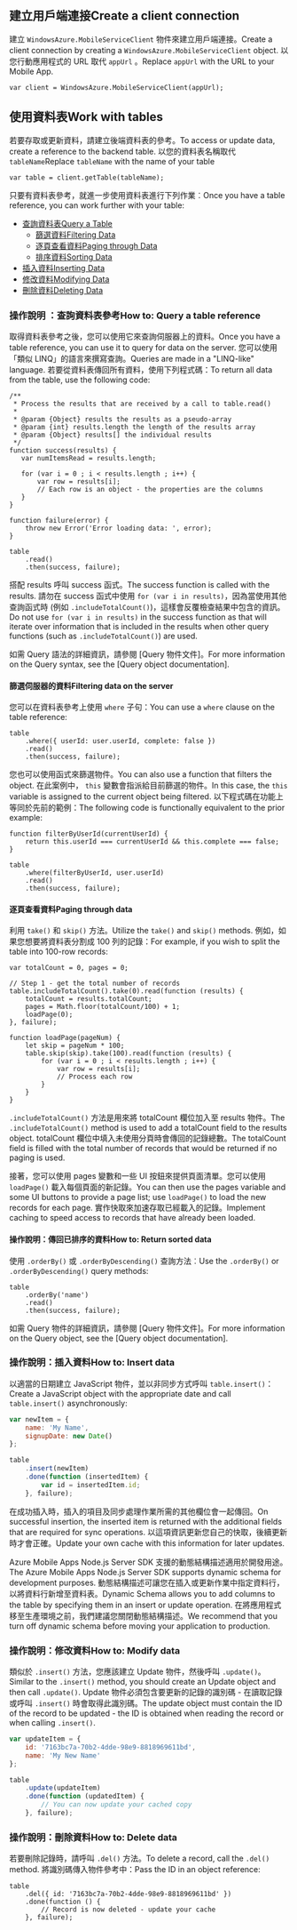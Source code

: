 ## <span data-ttu-id="3532c-101"><a name="create-client"></a>建立用戶端連接</span><span class="sxs-lookup"><span data-stu-id="3532c-101"><a name="create-client"></a>Create a client connection</span></span>
<span data-ttu-id="3532c-102">建立 `WindowsAzure.MobileServiceClient` 物件來建立用戶端連接。</span><span class="sxs-lookup"><span data-stu-id="3532c-102">Create a client connection by creating a `WindowsAzure.MobileServiceClient` object.</span></span>  <span data-ttu-id="3532c-103">以您行動應用程式的 URL 取代 `appUrl` 。</span><span class="sxs-lookup"><span data-stu-id="3532c-103">Replace `appUrl` with the URL to your Mobile App.</span></span>

```
var client = WindowsAzure.MobileServiceClient(appUrl);
```

## <span data-ttu-id="3532c-104"><a name="table-reference"></a>使用資料表</span><span class="sxs-lookup"><span data-stu-id="3532c-104"><a name="table-reference"></a>Work with tables</span></span>
<span data-ttu-id="3532c-105">若要存取或更新資料，請建立後端資料表的參考。</span><span class="sxs-lookup"><span data-stu-id="3532c-105">To access or update data, create a reference to the backend table.</span></span> <span data-ttu-id="3532c-106">以您的資料表名稱取代 `tableName`</span><span class="sxs-lookup"><span data-stu-id="3532c-106">Replace `tableName` with the name of your table</span></span>

```
var table = client.getTable(tableName);
```

<span data-ttu-id="3532c-107">只要有資料表參考，就進一步使用資料表進行下列作業︰</span><span class="sxs-lookup"><span data-stu-id="3532c-107">Once you have a table reference, you can work further with your table:</span></span>

* [<span data-ttu-id="3532c-108">查詢資料表</span><span class="sxs-lookup"><span data-stu-id="3532c-108">Query a Table</span></span>](#querying)
  * [<span data-ttu-id="3532c-109">篩選資料</span><span class="sxs-lookup"><span data-stu-id="3532c-109">Filtering Data</span></span>](#table-filter)
  * [<span data-ttu-id="3532c-110">逐頁查看資料</span><span class="sxs-lookup"><span data-stu-id="3532c-110">Paging through Data</span></span>](#table-paging)
  * [<span data-ttu-id="3532c-111">排序資料</span><span class="sxs-lookup"><span data-stu-id="3532c-111">Sorting Data</span></span>](#sorting-data)
* [<span data-ttu-id="3532c-112">插入資料</span><span class="sxs-lookup"><span data-stu-id="3532c-112">Inserting Data</span></span>](#inserting)
* [<span data-ttu-id="3532c-113">修改資料</span><span class="sxs-lookup"><span data-stu-id="3532c-113">Modifying Data</span></span>](#modifying)
* [<span data-ttu-id="3532c-114">刪除資料</span><span class="sxs-lookup"><span data-stu-id="3532c-114">Deleting Data</span></span>](#deleting)

### <span data-ttu-id="3532c-115"><a name="querying"></a>操作說明 ：查詢資料表參考</span><span class="sxs-lookup"><span data-stu-id="3532c-115"><a name="querying"></a>How to: Query a table reference</span></span>
<span data-ttu-id="3532c-116">取得資料表參考之後，您可以使用它來查詢伺服器上的資料。</span><span class="sxs-lookup"><span data-stu-id="3532c-116">Once you have a table reference, you can use it to query for data on the server.</span></span>  <span data-ttu-id="3532c-117">您可以使用「類似 LINQ」的語言來撰寫查詢。</span><span class="sxs-lookup"><span data-stu-id="3532c-117">Queries are made in a "LINQ-like" language.</span></span>
<span data-ttu-id="3532c-118">若要從資料表傳回所有資料，使用下列程式碼：</span><span class="sxs-lookup"><span data-stu-id="3532c-118">To return all data from the table, use the following code:</span></span>

```
/**
 * Process the results that are received by a call to table.read()
 *
 * @param {Object} results the results as a pseudo-array
 * @param {int} results.length the length of the results array
 * @param {Object} results[] the individual results
 */
function success(results) {
   var numItemsRead = results.length;

   for (var i = 0 ; i < results.length ; i++) {
       var row = results[i];
       // Each row is an object - the properties are the columns
   }
}

function failure(error) {
    throw new Error('Error loading data: ', error);
}

table
    .read()
    .then(success, failure);
```

<span data-ttu-id="3532c-119">搭配 results 呼叫 success 函式。</span><span class="sxs-lookup"><span data-stu-id="3532c-119">The success function is called with the results.</span></span>  <span data-ttu-id="3532c-120">請勿在 success 函式中使用 `for (var i in results)`，因為當使用其他查詢函式時 (例如 `.includeTotalCount()`)，這樣會反覆檢查結果中包含的資訊。</span><span class="sxs-lookup"><span data-stu-id="3532c-120">Do not use `for (var i in results)` in the success function as that will iterate over information that is included in the results when other query functions (such as `.includeTotalCount()`) are used.</span></span>

<span data-ttu-id="3532c-121">如需 Query 語法的詳細資訊，請參閱 [Query 物件文件]。</span><span class="sxs-lookup"><span data-stu-id="3532c-121">For more information on the Query syntax, see the [Query object documentation].</span></span>

#### <span data-ttu-id="3532c-122"><a name="table-filter"></a>篩選伺服器的資料</span><span class="sxs-lookup"><span data-stu-id="3532c-122"><a name="table-filter"></a>Filtering data on the server</span></span>
<span data-ttu-id="3532c-123">您可以在資料表參考上使用 `where` 子句：</span><span class="sxs-lookup"><span data-stu-id="3532c-123">You can use a `where` clause on the table reference:</span></span>

```
table
    .where({ userId: user.userId, complete: false })
    .read()
    .then(success, failure);
```

<span data-ttu-id="3532c-124">您也可以使用函式來篩選物件。</span><span class="sxs-lookup"><span data-stu-id="3532c-124">You can also use a function that filters the object.</span></span>  <span data-ttu-id="3532c-125">在此案例中， `this` 變數會指派給目前篩選的物件。</span><span class="sxs-lookup"><span data-stu-id="3532c-125">In this case, the `this` variable is assigned to the current object being filtered.</span></span>  <span data-ttu-id="3532c-126">以下程式碼在功能上等同於先前的範例：</span><span class="sxs-lookup"><span data-stu-id="3532c-126">The following code is functionally equivalent to the prior example:</span></span>

```
function filterByUserId(currentUserId) {
    return this.userId === currentUserId && this.complete === false;
}

table
    .where(filterByUserId, user.userId)
    .read()
    .then(success, failure);
```

#### <span data-ttu-id="3532c-127"><a name="table-paging"></a>逐頁查看資料</span><span class="sxs-lookup"><span data-stu-id="3532c-127"><a name="table-paging"></a>Paging through data</span></span>
<span data-ttu-id="3532c-128">利用 `take()` 和 `skip()` 方法。</span><span class="sxs-lookup"><span data-stu-id="3532c-128">Utilize the `take()` and `skip()` methods.</span></span>  <span data-ttu-id="3532c-129">例如，如果您想要將資料表分割成 100 列的記錄：</span><span class="sxs-lookup"><span data-stu-id="3532c-129">For example, if you wish to split the table into 100-row records:</span></span>

```
var totalCount = 0, pages = 0;

// Step 1 - get the total number of records
table.includeTotalCount().take(0).read(function (results) {
    totalCount = results.totalCount;
    pages = Math.floor(totalCount/100) + 1;
    loadPage(0);
}, failure);

function loadPage(pageNum) {
    let skip = pageNum * 100;
    table.skip(skip).take(100).read(function (results) {
        for (var i = 0 ; i < results.length ; i++) {
            var row = results[i];
            // Process each row
        }
    }
}
```

<span data-ttu-id="3532c-130">`.includeTotalCount()` 方法是用來將 totalCount 欄位加入至 results 物件。</span><span class="sxs-lookup"><span data-stu-id="3532c-130">The `.includeTotalCount()` method is used to add a totalCount field to the results object.</span></span>  <span data-ttu-id="3532c-131">totalCount 欄位中填入未使用分頁時會傳回的記錄總數。</span><span class="sxs-lookup"><span data-stu-id="3532c-131">The totalCount field is filled with the total number of records that would be returned if no paging is used.</span></span>

<span data-ttu-id="3532c-132">接著，您可以使用 pages 變數和一些 UI 按鈕來提供頁面清單。您可以使用 `loadPage()` 載入每個頁面的新記錄。</span><span class="sxs-lookup"><span data-stu-id="3532c-132">You can then use the pages variable and some UI buttons to provide a page list; use `loadPage()` to load the new records for each page.</span></span>  <span data-ttu-id="3532c-133">實作快取來加速存取已經載入的記錄。</span><span class="sxs-lookup"><span data-stu-id="3532c-133">Implement caching to speed access to records that have already been loaded.</span></span>

#### <span data-ttu-id="3532c-134"><a name="sorting-data"></a>操作說明：傳回已排序的資料</span><span class="sxs-lookup"><span data-stu-id="3532c-134"><a name="sorting-data"></a>How to: Return sorted data</span></span>
<span data-ttu-id="3532c-135">使用 `.orderBy()` 或 `.orderByDescending()` 查詢方法︰</span><span class="sxs-lookup"><span data-stu-id="3532c-135">Use the `.orderBy()` or `.orderByDescending()` query methods:</span></span>

```
table
    .orderBy('name')
    .read()
    .then(success, failure);
```

<span data-ttu-id="3532c-136">如需 Query 物件的詳細資訊，請參閱 [Query 物件文件]。</span><span class="sxs-lookup"><span data-stu-id="3532c-136">For more information on the Query object, see the [Query object documentation].</span></span>

### <span data-ttu-id="3532c-137"><a name="inserting"></a>操作說明：插入資料</span><span class="sxs-lookup"><span data-stu-id="3532c-137"><a name="inserting"></a>How to: Insert data</span></span>
<span data-ttu-id="3532c-138">以適當的日期建立 JavaScript 物件，並以非同步方式呼叫 `table.insert()`：</span><span class="sxs-lookup"><span data-stu-id="3532c-138">Create a JavaScript object with the appropriate date and call `table.insert()` asynchronously:</span></span>

```javascript
var newItem = {
    name: 'My Name',
    signupDate: new Date()
};

table
    .insert(newItem)
    .done(function (insertedItem) {
        var id = insertedItem.id;
    }, failure);
```

<span data-ttu-id="3532c-139">在成功插入時，插入的項目及同步處理作業所需的其他欄位會一起傳回。</span><span class="sxs-lookup"><span data-stu-id="3532c-139">On successful insertion, the inserted item is returned with the additional fields that are required for sync operations.</span></span>  <span data-ttu-id="3532c-140">以這項資訊更新您自己的快取，後續更新時才會正確。</span><span class="sxs-lookup"><span data-stu-id="3532c-140">Update your own cache with this information for later updates.</span></span>

<span data-ttu-id="3532c-141">Azure Mobile Apps Node.js Server SDK 支援的動態結構描述適用於開發用途。</span><span class="sxs-lookup"><span data-stu-id="3532c-141">The Azure Mobile Apps Node.js Server SDK supports dynamic schema for development purposes.</span></span>  <span data-ttu-id="3532c-142">動態結構描述可讓您在插入或更新作業中指定資料行，以將資料行新增至資料表。</span><span class="sxs-lookup"><span data-stu-id="3532c-142">Dynamic Schema allows you to add columns to the table by specifying them in an insert or update operation.</span></span>  <span data-ttu-id="3532c-143">在將應用程式移至生產環境之前，我們建議您關閉動態結構描述。</span><span class="sxs-lookup"><span data-stu-id="3532c-143">We recommend that you turn off dynamic schema before moving your application to production.</span></span>

### <span data-ttu-id="3532c-144"><a name="modifying"></a>操作說明：修改資料</span><span class="sxs-lookup"><span data-stu-id="3532c-144"><a name="modifying"></a>How to: Modify data</span></span>
<span data-ttu-id="3532c-145">類似於 `.insert()` 方法，您應該建立 Update 物件，然後呼叫 `.update()`。</span><span class="sxs-lookup"><span data-stu-id="3532c-145">Similar to the `.insert()` method, you should create an Update object and then call `.update()`.</span></span>  <span data-ttu-id="3532c-146">Update 物件必須包含要更新的記錄的識別碼 - 在讀取記錄或呼叫 `.insert()` 時會取得此識別碼。</span><span class="sxs-lookup"><span data-stu-id="3532c-146">The update object must contain the ID of the record to be updated - the ID is obtained when reading the record or when calling `.insert()`.</span></span>

```javascript
var updateItem = {
    id: '7163bc7a-70b2-4dde-98e9-8818969611bd',
    name: 'My New Name'
};

table
    .update(updateItem)
    .done(function (updatedItem) {
        // You can now update your cached copy
    }, failure);
```

### <span data-ttu-id="3532c-147"><a name="deleting"></a>操作說明：刪除資料</span><span class="sxs-lookup"><span data-stu-id="3532c-147"><a name="deleting"></a>How to: Delete data</span></span>
<span data-ttu-id="3532c-148">若要刪除記錄時，請呼叫 `.del()` 方法。</span><span class="sxs-lookup"><span data-stu-id="3532c-148">To delete a record, call the `.del()` method.</span></span>  <span data-ttu-id="3532c-149">將識別碼傳入物件參考中：</span><span class="sxs-lookup"><span data-stu-id="3532c-149">Pass the ID in an object reference:</span></span>

```
table
    .del({ id: '7163bc7a-70b2-4dde-98e9-8818969611bd' })
    .done(function () {
        // Record is now deleted - update your cache
    }, failure);
```
